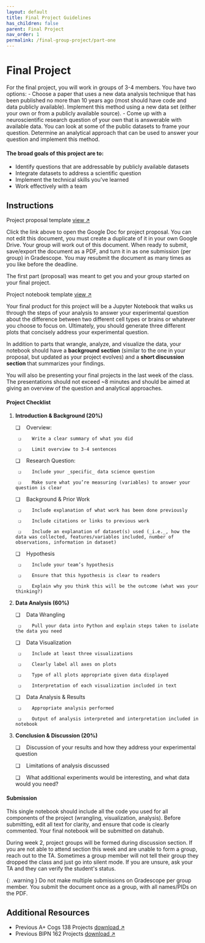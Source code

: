 ```yaml
---
layout: default
title: Final Project Guidelines
has_children: false
parent: Final Project
nav_order: 1
permalink: /final-group-project/part-one
---
```


<h1>Final Project</h1>
For the final project, you will work in groups of 3-4 members. You have two options: 
- Choose a paper that uses a new data analysis technique that has been published no more than 10 years ago (most should have code and data publicly available). Implement this method using a new data set (either your own or from a publicly available source).
- Come up with a neuroscientific research question of your own that is answerable with available data. You can look at some of the public datasets to frame your question. Determine an analytical approach that can be used to answer your question and implement this method.  

#### The broad goals of this project are to:

-  Identify questions that are addressable by publicly available datasets
- Integrate datasets to address a scientific question
- Implement the technical skills you’ve learned
- Work effectively with a team

<h2>Instructions</h2>

Project proposal template <a href="https://docs.google.com/document/d/1oKV6Hm2jeYN83XQF5tKj7KG5GDHHqW7Yle2v3XGnwLU/edit?usp=sharing" target="_blank" rel="noopener">view &#x2197;</a>

Click the link above to open the Google Doc for project proposal. You can not edit this document, you must create a duplicate of it in your own Google Drive. Your group will work out of this document. When ready to submit, save/export the document as a PDF, and turn it in as one submission (per group) in Gradescope. You may resubmit the document as many times as you like before the deadline.

The first part (proposal) was meant to get you and your group started on your final project. 

Project notebook template <a href="https://drive.google.com/file/d/1StGxGN6KbznDSnWyP5hovj0hGZ9gaBHD/view?usp=sharing" target="_blank" rel="noopener">view &#x2197;</a>

Your final product for this project will be a Jupyter Notebook that walks us through the steps of your analysis to answer your experimental question about the difference between two different cell types or brains or whatever you choose to focus on. Ultimately, you should generate three different plots that concisely address your experimental question.

In addition to parts that wrangle, analyze, and visualize the data, your notebook should have a **background section** (similar to the one in your proposal, but updated as your project evolves) and a **short discussion section** that summarizes your findings.

You will also be presenting your final projects in the last week of the class. The presentations should not exceed ~8 minutes and should be aimed at giving an overview of the question and analytical approaches. 
#### Project Checklist

1. **Introduction & Background (20%)**

	❏    Overview:

		❏    Write a clear summary of what you did

		❏    Limit overview to 3-4 sentences

	❏    Research Question:

		❏    Include your _specific_ data science question

		❏    Make sure what you’re measuring (variables) to answer your question is clear

	❏    Background & Prior Work

		❏    Include explanation of what work has been done previously

		❏    Include citations or links to previous work

		❏    Include an explanation of dataset(s) used (_i.e._, how the data was collected, features/variables included, number of observations, information in dataset)

	❏    Hypothesis

		❏    Include your team’s hypothesis

		❏    Ensure that this hypothesis is clear to readers

		❏    Explain why you think this will be the outcome (what was your thinking?)

2. **Data Analysis (60%)**

	❏    Data Wrangling

		❏    Pull your data into Python and explain steps taken to isolate the data you need

	❏    Data Visualization

		❏    Include at least three visualizations

		❏    Clearly label all axes on plots

		❏    Type of all plots appropriate given data displayed

		❏    Interpretation of each visualization included in text

	❏    Data Analysis & Results

		❏    Appropriate analysis performed

		❏    Output of analysis interpreted and interpretation included in notebook

3. **Conclusion & Discussion (20%)**

	❏    Discussion of your results and how they address your experimental question

	❏    Limitations of analysis discussed

	❏    What additional experiments would be interesting, and what data would you need?


#### Submission

This single notebook should include all the code you used for all components of the project (wrangling, visualization, analysis). Before submitting, edit all text for clarity, and ensure that code is clearly commented. Your final notebook will be submitted on datahub.

During week 2, project groups will be formed during discussion section. If you are not able to attend section this week and are unable to form a group, reach out to the TA. Sometimes a group member will not tell their group they dropped the class and just go into silent mode. If you are unsure, ask your TA and they can verify the student's status.

{: .warning }
Do not make multiple submissions on Gradescope per group member. You submit the document once as a group, with all names/PIDs on the PDF.


<h2>Additional Resources</h2>

- Previous A+ Cogs 138 Projects <a href="https://github.com/NeuralDataScience/COGS138/tree/main/Projects/Wi2021" target="_blank" rel="noopener">download &#x2197;</a>
- Previous BIPN 162 Projects <a href="https://github.com/BIPN162/FinalProjectsWI20/tree/master" target="_blank" rel="noopener">download &#x2197;</a> 




